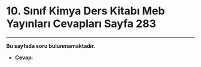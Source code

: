# 10. Sınıf Kimya Ders Kitabı Meb Yayınları Cevapları Sayfa 283

---

**Bu sayfada soru bulunmamaktadır.**

-   **Cevap**: